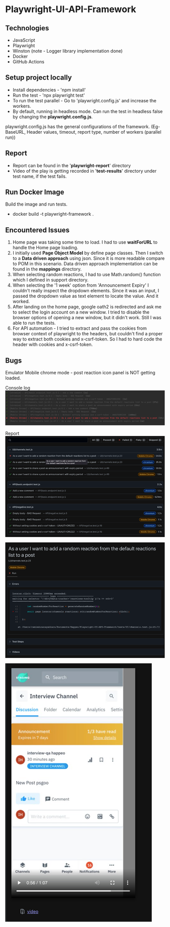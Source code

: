 # Playwright-UI-API-Framework

## Technologies
* JavaScript
* Playwright
* Winston (note - Logger library implementation done)
* Docker
* GitHub Actions

## Setup project locally
* Install dependencies - 'npm install'
* Run the test - 'npx playwright test'
* To run the test parallel - Go to 'playwright.config.js' and increase the workers.
* By default, running in headless mode. Can run the test in headless false by changing the **playwright.config.js**.

playwright.config.js has the general configurations of the framework. (Eg- BaseURL, Header values, timeout, report type, number of workers (parallel run))

## Report
* Report can be found in the '**playwright-report**' directory
* Video of the play is getting recorded in '**test-results**' directory under test name, if the test fails.

## Run Docker Image

Build the image and run tests.
* docker build -t playwright-framework .

## Encountered Issues 
1. Home page was taking some time to load. I had to use **waitForURL** to handle the Home page loading.
2. I initially used **Page Object Model** by define page classes. Then I switch to a **Data driven approach** using json. Since it is more readable compare to POM in this scenario. Data driven approach implementation can be found in the **mappings** directory.
3. When selecting random reactions, I had to use Math.random() function which I defined in support directory.
4. When selecting the '1 week' option from 'Announcement Expiry' I couldn't really inspect the dropdown elements. Since it was an input, I passed the dropdown value as text element to locate the value. And it worked.
5. After landing on the home page, google oath2 is redirected and ask me to select the login account on a new window. I tried to disable the browser options of opening a new window, but it didn't work. Still I was able to run the tests.
6. For API automation - I tried to extract and pass the cookies from browser context of playwright to the headers, but couldn't find a proper way to extract both cookies and x-csrf-token. So I had to hard code the header with cookies and x-csrf-token. 

## Bugs
Emulator Mobile chrome mode - post reaction icon panel is NOT getting loaded.

Console log
![img.png](readme-screenshots/img.png)

Report
![img.png](readme-screenshots/img_3.png)

![img_1.png](readme-screenshots/img_1.png)

![img_2.png](readme-screenshots/img_2.png)